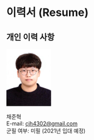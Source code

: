 # 이력서 (Resume)  

## 개인 이력 사항  

<img src=profile.jpg height=150 weight=200>

채준혁  
E-mail: cjh4302@gmail.com  
군필 여부: 미필 (2021년 입대 예정)  

